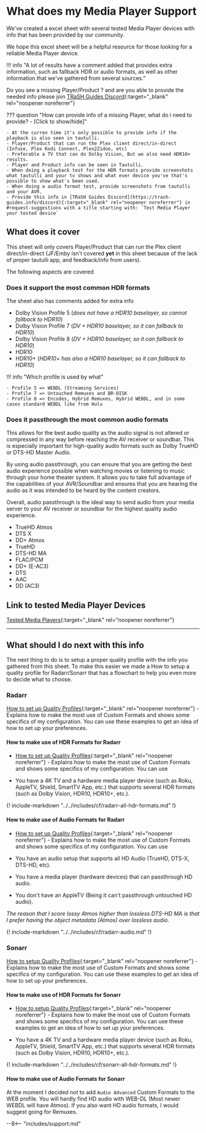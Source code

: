 # What does my Media Player Support

We've created a excel sheet with several tested Media Player devices with info that has been provided by our community.

We hope this excel sheet will be a helpful resource for those looking for a reliable Media Player device.

!!! info "A lot of results have a comment added that provides extra information, such as fallback HDR or audio formats, as well as other information that we've gathered from several sources."

Do you see a missing Player/Product ? and are you able to provide the needed info please join [TRaSH Guides Discord](https://trash-guides.info/discord){:target="_blank" rel="noopener noreferrer"}

??? question "How can provide info of a missing Player, what do i need to provide? - [Click to show/hide]"

    - At the curren time it's only possible to provide info if the playback is also seen in tautulli.
    - Player/Product that can run the Plex client direct/in-direct (Infuse, Plex Kodi Connect, Plex2Zidoo, etc)
    - Preferable a TV that can do Dolby Vision, But we also need HDR10+ results.
    - Player and Product info can be seen in Tautulli.
    - When doing a playback test for the HDR formats provide screenshots what tautulli and your tv shows and what ever device you've that's possible to show what's been used.
    - When doing a audio format test, provide screenshots from tautulli and your AVR.
    - Provide this info in [TRaSH Guides Discord](https://trash-guides.info/discord){:target="_blank" rel="noopener noreferrer"} in #request-suggestions with a title starting with: `Test Media Player your tested device`

## What does it cover

This sheet will only covers Player/Product that can run the Plex client direct/in-direct (JF/Emby isn't covered **yet** in this sheet because of the lack of proper tautulli app, and feedback/info from users).

The following aspects are covered

### Does it support the most common HDR formats

The sheet also has comments added for extra info

- Dolby Vision Profile 5 (*does not have a HDR10 baselayer, so cannot fallback to HDR10*)
- Dolby Vision Profile 7 (*DV + HDR10 baselayer, so it can fallback to HDR10*)
- Dolby Vision Profile 8 (*DV + HDR10 baselayer, so it can fallback to HDR10*)
- HDR10
- HDR10+ (*HDR10+ has also a HDR10 baselayer, so it can fallback to HDR10*)

!!! info "Which profile is used by what"

    - Profile 5 => WEBDL (Streaming Services)
    - Profile 7 => Untouched Remuxes and BR-DISK
    - Profile 8 => Encodes, Hybrid Remuxes, Hybrid WEBDL, and in some cases standard WEBDL like from Hulu

### Does it passthrough the most common audio formats

This allows for the best audio quality as the audio signal is not altered or compressed in any way before reaching the AV receiver or soundbar. This is especially important for high-quality audio formats such as Dolby TrueHD or DTS-HD Master Audio.

By using audio passthrough, you can ensure that you are getting the best audio experience possible when watching movies or listening to music through your home theater system. It allows you to take full advantage of the capabilities of your AVR/Soundbar and ensures that you are hearing the audio as it was intended to be heard by the content creators.

Overall, audio passthrough is the ideal way to send audio from your media server to your AV receiver or soundbar for the highest quality audio experience.

- TrueHD Atmos
- DTS X
- DD+ Atmos
- TrueHD
- DTS-HD MA
- FLAC/PCM
- DD+ (E-AC3)
- DTS
- AAC
- DD (AC3)

## Link to tested Media Player Devices

[Tested Media Players](https://docs.google.com/spreadsheets/d/15Wf_jy5WqOPShczFKQB28cCetBgAGcnA0mNOG-ePwDc/edit?usp=sharing){:target="_blank" rel="noopener noreferrer"}

---

## What should I do next with this info

The next thing to do is to setup a proper quality profile with the info you gathered from this sheet.
To make this easier we made a How to setup a quality profile for Radarr/Sonarr that has a flowchart to help you even more to decide what to choose.

### Radarr

[How to set up Quality Profiles](/Radarr/radarr-setup-quality-profiles){:target="_blank" rel="noopener noreferrer"} - Explains how to make the most use of Custom Formats and shows some specifics of my configuration. You can use these examples to get an idea of how to set up your preferences.

#### How to make use of HDR Formats for Radarr

- [How to set up Quality Profiles](/Radarr/radarr-setup-quality-profiles){:target="_blank" rel="noopener noreferrer"} - Explains how to make the most use of Custom Formats and shows some specifics of my configuration. You can use

- You have a 4K TV and a hardware media player device (such as Roku, AppleTV, Shield, SmartTV App, etc.) that supports several HDR formats (such as Dolby Vision, HDR10, HDR10+, etc.).

{! include-markdown "../../includes/cf/radarr-all-hdr-formats.md" !}

#### How to make use of Audio Formats for Radarr

- [How to set up Quality Profiles](/Radarr/radarr-setup-quality-profiles){:target="_blank" rel="noopener noreferrer"} - Explains how to make the most use of Custom Formats and shows some specifics of my configuration. You can use

- You have an audio setup that supports all HD Audio (TrueHD, DTS-X, DTS-HD, etc).
- You have a media player (hardware devices) that can passthrough HD audio.
- You don't have an AppleTV (Being it can't passthrough untouched HD audio).

*The reason that I score lossy Atmos higher than lossless DTS-HD MA is that I prefer having the object metadata (Atmos) over lossless audio.*

{! include-markdown "../../includes/cf/radarr-audio.md" !}

### Sonarr

[How to setup Quality Profiles](/Sonarr/sonarr-setup-quality-profiles){:target="_blank" rel="noopener noreferrer"} - Explains how to make the most use of Custom Formats and shows some specifics of my configuration. You can use these examples to get an idea of how to set up your preferences.

#### How to make use of HDR Formats for Sonarr

- [How to setup Quality Profiles](/Sonarr/sonarr-setup-quality-profiles){:target="_blank" rel="noopener noreferrer"} - Explains how to make the most use of Custom Formats and shows some specifics of my configuration. You can use these examples to get an idea of how to set up your preferences.

- You have a 4K TV and a hardware media player device (such as Roku, AppleTV, Shield, SmartTV App, etc.) that supports several HDR formats (such as Dolby Vision, HDR10, HDR10+, etc.).

{! include-markdown "../../includes/cf/sonarr-all-hdr-formats.md" !}

#### How to make use of Audio Formats for Sonarr

At the moment I decided not to add `Audio Advanced` Custom Formats to the WEB profile. You will hardly find HD audio with WEB-DL (Most newer WEBDL will have Atmos). If you also want HD audio formats, I would suggest going for Remuxes.

--8<-- "includes/support.md"
